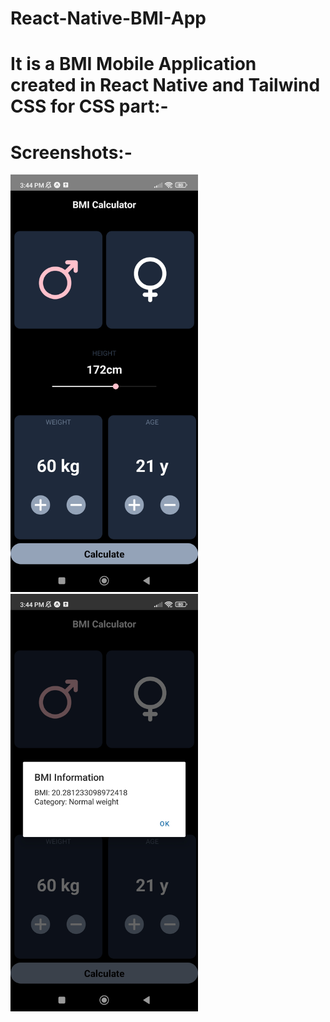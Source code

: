 # React-Native-BMI-App

# It is a BMI Mobile Application created in React Native and Tailwind CSS for CSS part:-

# Screenshots:-

<img src="./ss1.jpg" width="300px">

<img src="./ss2.jpg" width="300px">
